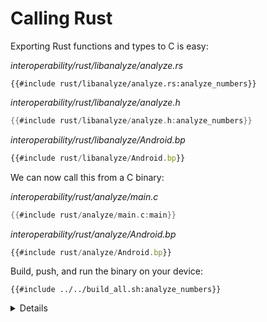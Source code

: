 # Calling Rust

Exporting Rust functions and types to C is easy:

_interoperability/rust/libanalyze/analyze.rs_

```rust,editable
{{#include rust/libanalyze/analyze.rs:analyze_numbers}}
```

_interoperability/rust/libanalyze/analyze.h_

```c
{{#include rust/libanalyze/analyze.h:analyze_numbers}}
```

_interoperability/rust/libanalyze/Android.bp_

```javascript
{{#include rust/libanalyze/Android.bp}}
```

We can now call this from a C binary:

_interoperability/rust/analyze/main.c_

```c
{{#include rust/analyze/main.c:main}}
```

_interoperability/rust/analyze/Android.bp_

```javascript
{{#include rust/analyze/Android.bp}}
```

Build, push, and run the binary on your device:

```shell
{{#include ../../build_all.sh:analyze_numbers}}
```

<details>

`#[no_mangle]` disables Rust's usual name mangling, so the exported symbol will
just be the name of the function. You can also use
`#[export_name = "some_name"]` to specify whatever name you want.

</details>

